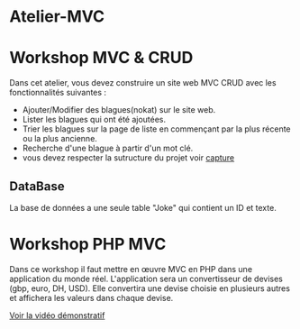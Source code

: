 # Atelier-MVC
# Workshop  MVC & CRUD
Dans cet atelier, vous devez construire un site web  MVC CRUD avec les fonctionnalités suivantes :

* Ajouter/Modifier des blagues(nokat) sur le site web.
* Lister les blagues qui ont été ajoutées.
* Trier les blagues sur la page de liste en commençant par la plus récente ou la plus ancienne.
* Recherche d'une blague à partir d'un mot clé.
* vous devez respecter la sutructure du projet voir [capture](https://github.com/HananeJab/workshopMVCphp/blob/main/Workshop%20MVC%20%26%20CRUD/Structure%20projet.PNG)

## DataBase
La base de données a une seule table "Joke" qui contient un ID et texte.

# Workshop PHP MVC
Dans ce workshop il faut mettre en œuvre MVC en PHP dans une application du monde réel. L'application sera un convertisseur de devises (gbp, euro, DH, USD). Elle convertira une devise choisie en plusieurs autres et affichera les valeurs dans chaque devise.

[Voir la vidéo démonstratif](https://github.com/HananeJab/workshopMVCphp/blob/main/Workshop%20MVC%20Simple/Mvc.webm)


